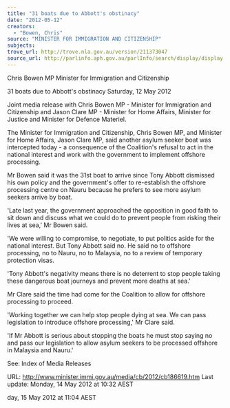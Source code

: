 ```yaml
---
title: "31 boats due to Abbott's obstinacy"
date: "2012-05-12"
creators:
  - "Bowen, Chris"
source: "MINISTER FOR IMMIGRATION AND CITIZENSHIP"
subjects:
trove_url: http://trove.nla.gov.au/version/211373047
source_url: http://parlinfo.aph.gov.au/parlInfo/search/display/display.w3p;query=Id%3A%22media/pressrel/2275383%22
---
```


 Chris Bowen MP  Minister for Immigration and Citizenship 

 31 boats due to Abbott's obstinacy  Saturday, 12 May 2012 

 Joint media release with Chris Bowen MP - Minister for Immigration and  Citizenship and Jason Clare MP - Minister for Home Affairs, Minister for  Justice and Minister for Defence Materiel. 

 The Minister for Immigration and Citizenship, Chris Bowen MP, and Minister for  Home Affairs, Jason Clare MP, said another asylum seeker boat was intercepted  today - a consequence of the Coalition's refusal to act in the national interest and  work with the government to implement offshore processing. 

 Mr Bowen said it was the 31st boat to arrive since Tony Abbott dismissed his own  policy and the government's offer to re-establish the offshore processing centre on  Nauru because he prefers to see more asylum seekers arrive by boat. 

 'Late last year, the government approached the opposition in good faith to sit down  and discuss what we could do to prevent people from risking their lives at sea,' Mr  Bowen said. 

 'We were willing to compromise, to negotiate, to put politics aside for the national  interest. But Tony Abbott said no. He said no to offshore processing, no to Nauru, no  to Malaysia, no to a review of temporary protection visas. 

 'Tony Abbott's negativity means there is no deterrent to stop people taking these  dangerous boat journeys and prevent more deaths at sea.' 

 Mr Clare said the time had come for the Coalition to allow for offshore processing to  proceed. 

 'Working together we can help stop people dying at sea. We can pass legislation to  introduce offshore processing,' Mr Clare said. 

 'If Mr Abbott is serious about stopping the boats he must stop saying no and pass  our legislation to allow asylum seekers to be processed offshore in Malaysia and  Nauru.' 

 

 See: Index of Media Releases 

 URL: http://www.minister.immi.gov.au/media/cb/2012/cb186619.htm  Last update: Monday, 14 May 2012 at 10:32 AEST  

 day, 15 May 2012 at 11:04 AEST 


